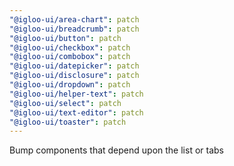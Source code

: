 ```yaml
---
"@igloo-ui/area-chart": patch
"@igloo-ui/breadcrumb": patch
"@igloo-ui/button": patch
"@igloo-ui/checkbox": patch
"@igloo-ui/combobox": patch
"@igloo-ui/datepicker": patch
"@igloo-ui/disclosure": patch
"@igloo-ui/dropdown": patch
"@igloo-ui/helper-text": patch
"@igloo-ui/select": patch
"@igloo-ui/text-editor": patch
"@igloo-ui/toaster": patch
---
```


Bump components that depend upon the list or tabs
